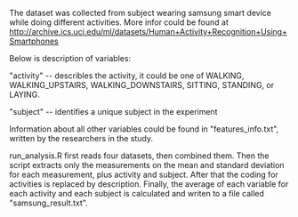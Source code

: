 The dataset was collected from subject wearing samsung smart device while doing different activities. More infor could be found at http://archive.ics.uci.edu/ml/datasets/Human+Activity+Recognition+Using+Smartphones

Below is description of variables:

"activity" -- describles the activity, it could be one of WALKING, WALKING_UPSTAIRS, WALKING_DOWNSTAIRS, SITTING, STANDING, or LAYING.

"subject"  -- identifies a unique subject in the experiment

Information about all other variables could be found in "features_info.txt", written by the researchers in the study.

run_analysis.R first reads four datasets, then combined them. Then the script extracts only the measurements on the mean and standard deviation for each measurement, plus activity and subject. After that the coding for activities is replaced by description. Finally, the average of each variable for each activity and each subject is calculated and writen to a file called "samsung_result.txt".